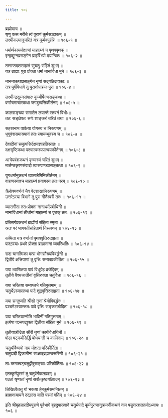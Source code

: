 ```yaml
---
title: १०६

---
```

ब्रह्मोवाच ॥  
श्रृणु वत्स मरीचे त्वं पुराणं कूर्मसञ्ज्ञकम् ॥  
लक्ष्मीकल्पानुचरितं यत्र कूर्मवपुर्हरिः ॥ १०६-१ ॥  
  
धर्मार्थकाममोक्षाणां माहात्म्यं च पृथक्पृथक् ॥  
इन्द्रद्युम्नप्रसङ्गेन प्राहर्षिभ्यो दयान्वितः ॥ १०६-२ ॥  
  
तत्सप्तदशसाहस्रं सुचतुः संहितं शुभम् ॥  
यत्र ब्राह्माः पुरा प्रोक्ता धर्मा नानाविधा मुने ॥ १०६-३ ॥  
  
नाननाकथाप्रसङ्गेन नृणां सद्गतिदायकाः ॥  
तत्र पूर्वविभागे तु पुराणोपक्रमः पुरा ॥ १०६-४ ॥  
  
लक्ष्मीन्द्रद्युम्नसंवादः कूर्म्मर्षिगणसङ्कथा ॥  
वर्णाश्रमाचारकथा जगदुत्पत्तिकीर्तनम् ॥ १०६-५ ॥  
  
कालसङ्ख्या समासेन लयान्ते स्तवनं विभोः॥  
ततः सङ्क्षेपतः सर्गः शाङ्करं चरितं तथा ॥ १०६-६ ॥  
  
सहस्रनाम पार्वत्या योगस्य च निरूपणम् ॥  
भृगुवंशसमाख्यानं ततः स्वायम्भुवस्य च ॥ १०६-७ ॥  
  
देवादीनां समुत्पत्तिर्दक्षयज्ञाहतिस्ततः ॥  
दक्षसृष्टिकथा पश्चात्कश्यपान्वयकीर्तनम् ॥ १०६-८ ॥  
  
आत्रेयवंशकथनं कृष्णस्यं चरितं शुभम् ॥  
मार्तण्डकृष्णसंवादो व्यासपाण्डवसङ्कथा ॥ १०६-९ ॥  
  
युगधर्मानुकथनं व्यासजैमिनिकीर्तनम् ॥  
वाराणस्याश्च माहात्म्यं प्रयागस्य ततः परम् ॥ १०६-१० ॥  
  
त्रैलोक्यवर्णनं चैव वेदशाखानिरूपणम् ॥  
उत्तरेऽस्या विभागे तु पुरा गीतैश्वरी ततः ॥ १०६-११ ॥  
  
व्यासगीता ततः प्रोक्ता नानाधर्मप्रबोधिनी ॥  
नानाविधानां तीर्थानां माहात्म्यं च पृथक् ततः ॥ १०६-१२ ॥  
  
प्रतिसर्गप्रकथनं ब्राह्मीयं संहिता स्मृता ॥  
अतः परं भागवतीसंहितार्थ निरूपणम् ॥ १०६-१३ ॥  
  
कथिता यत्र वर्णानां पृथक्वृत्तिरुदाहृता ॥  
पादऽस्याः प्रथमे प्रोक्ता ब्राह्मणानां व्यवस्थितिः ॥ १०६-१४ ॥  
  
सदा चागत्मिका वत्स भोगसौख्यविवर्द्धनी ॥  
द्वितीये क्षत्त्रियाणां तु वृत्तिः सम्यक्प्रकीर्तिता ॥ १०६-१५ ॥  
  
यया त्वाश्रितया पापं विधूयेह व्रजेद्दिवम् ॥  
तृतीये वैश्यजातीनां वृत्तिरुक्ता चतुर्विधा ॥ १०६-१६ ॥  
  
यया चरितया सम्यग्लभे गतिमुत्तमाम् ॥  
चतुर्थेऽस्यास्तथा पादे शूद्रवृत्तिरुदाहृता ॥ १०६-१७ ॥  
  
यया सन्तुष्यति श्रीशो नृणां श्रेयोविवर्द्धनः ॥  
पञ्चमेऽस्यास्ततः पादे वृत्तिः सङ्करजोदिता ॥ १०६-१८ ॥  
  
यया चरितयाप्नोति भाविनीं गतिमुत्तमाम् ॥  
इत्येषा पञ्चपद्युक्ता द्वितीया संहिता मुने ॥ १०६-१९ ॥  
  
तृतीयात्रोदिता सौरी नॄणां कार्यविधायिनी ॥  
षोढा षट्कर्मसिर्द्धि बोधयन्ती च कामिनाम् ॥ १०६-२० ॥  
  
चतुर्थीवैष्णवो नाम मोक्षदा परिकीर्तिता ॥  
चतुष्पदी द्विजातीनां साक्षाद्ब्रह्मस्वरूरिणी ॥ १०६-२१ ॥  
  
ताः क्रमात्षट्चतुर्द्वीषुसाहस्राः परिकीर्तिताः ॥ १०६-२२ ॥  
  
एतत्कूर्मपुराणं तु चतुर्वर्गफलप्रदम् ॥  
पठतां श्रृण्वतां नॄणां सर्वोत्कृष्टगतिप्रदम् ॥ १०६-२३ ॥  
  
लिखित्वैतत्तु यो भक्त्या हेमकूर्मसमन्वितम् ॥  
ब्राह्मणायायने दद्यात्स याति परमां गतिम् ॥ १०६-२४ ॥  
  
इति श्रीबृहन्नारदीयपुराणे पूर्वभागे बृहदुपाख्याने चतुर्थपादे कूर्मपुराणानुक्रमणीकथनं नाम षडुत्तरशततमोऽध्यायः ॥ १०६ ॥
